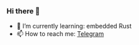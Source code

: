 ### Hi there 👋

- 🌱 I’m currently learning: embedded Rust
- 📫 How to reach me: [Telegram](https://t.me/Cxarli)
